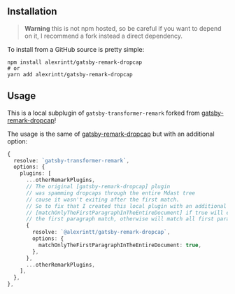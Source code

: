 ## Installation

> **Warning** this is not npm hosted, so be careful if you want to depend on it, I recommend a fork instead a direct dependency.

To install from a GitHub source is pretty simple:

```shell
npm install alexrintt/gatsby-remark-dropcap
# or
yarn add alexrintt/gatsby-remark-dropcap
```

## Usage

This is a local subplugin of `gatsby-transformer-remark` forked from [gatsby-remark-dropcap](https://www.gatsbyjs.com/plugins/gatsby-remark-dropcap/)!

The usage is the same of [gatsby-remark-dropcap](https://www.gatsbyjs.com/plugins/gatsby-remark-dropcap/) but with an additional option:

```ts
{
  resolve: `gatsby-transformer-remark`,
  options: {
    plugins: [
      ...otherRemarkPlugins,
      // The original [gatsby-remark-dropcap] plugin
      // was spamming dropcaps through the entire Mdast tree
      // cause it wasn't exiting after the first match.
      // So to fix that I created this local plugin with an additional option:
      // [matchOnlyTheFirstParagraphInTheEntireDocument] if true will exit after
      // the first paragraph match, otherwise will match all first paragraphs.
      {
        resolve: `@alexrintt/gatsby-remark-dropcap`,
        options: {
          matchOnlyTheFirstParagraphInTheEntireDocument: true,
        },
      },
      ...otherRemarkPlugins,
    ],
  },
},
```

